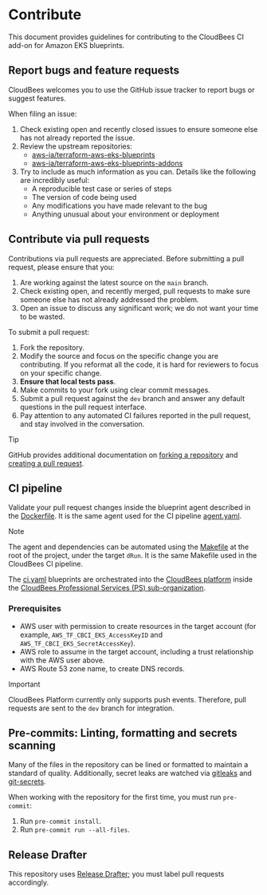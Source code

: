 # Contribute

This document provides guidelines for contributing to the CloudBees CI add-on for Amazon EKS blueprints.

## Report bugs and feature requests

CloudBees welcomes you to use the GitHub issue tracker to report bugs or suggest features.

When filing an issue:

1. Check existing open and recently closed issues to ensure someone else has not already reported the issue. 
2. Review the upstream repositories:
   - [aws-ia/terraform-aws-eks-blueprints](https://github.com/aws-ia/terraform-aws-eks-blueprints)
   - [aws-ia/terraform-aws-eks-blueprints-addons](https://github.com/aws-ia/terraform-aws-eks-blueprints-addons/tree/main)
3. Try to include as much information as you can. Details like the following are incredibly useful:
   - A reproducible test case or series of steps
   - The version of code being used
   - Any modifications you have made relevant to the bug
   - Anything unusual about your environment or deployment

## Contribute via pull requests

Contributions via pull requests are appreciated. Before submitting a pull request, please ensure that you:

1. Are working against the latest source on the `main` branch.
2. Check existing open, and recently merged, pull requests to make sure someone else has not already addressed the problem.
3. Open an issue to discuss any significant work; we do not want your time to be wasted.

To submit a pull request:

1. Fork the repository.
2. Modify the source and focus on the specific change you are contributing. If you reformat all the code, it is hard for reviewers to focus on your specific change.
3. **Ensure that local tests pass**.
4. Make commits to your fork using clear commit messages.
5. Submit a pull request against the `dev` branch and answer any default questions in the pull request interface.
6. Pay attention to any automated CI failures reported in the pull request, and stay involved in the conversation.

>[!TIP]
> GitHub provides additional documentation on [forking a repository](https://help.github.com/articles/fork-a-repo/) and
[creating a pull request](https://help.github.com/articles/creating-a-pull-request/).

## CI pipeline

Validate your pull request changes inside the blueprint agent described in the [Dockerfile](.docker). It is the same agent used for the CI pipeline [agent.yaml](.cloudbees/workflows/agent.yaml).

> [!NOTE]
> The agent and dependencies can be automated using the [Makefile](Makefile) at the root of the project, under the target `dRun`. It is the same Makefile used in the CloudBees CI pipeline.

The [ci.yaml](.cloudbees/workflows/ci.yaml) blueprints are orchestrated into the [CloudBees platform](https://www.cloudbees.com/products/saas-platform) inside the [CloudBees Professional Services (PS) sub-organization](https://cloudbees.io/orgs/cloudbees~professional-services/components/94c50dcf-125e-4767-b9c5-58d6d669a1f6/runs).

### Prerequisites

- AWS user with permission to create resources in the target account (for example, `AWS_TF_CBCI_EKS_AccessKeyID` and `AWS_TF_CBCI_EKS_SecretAccessKey`).
- AWS role to assume in the target account, including a trust relationship with the AWS user above.
- AWS Route 53 zone name, to create DNS records.

> [!IMPORTANT]
> CloudBees Platform currently only supports push events. Therefore, pull requests are sent to the `dev` branch for integration.

## Pre-commits: Linting, formatting and secrets scanning

Many of the files in the repository can be lined or formatted to maintain a standard of quality. Additionally, secret leaks are watched via [gitleaks](https://github.com/zricethezav/gitleaks#pre-commit) and [git-secrets](https://github.com/awslabs/git-secrets).

When working with the repository for the first time, you must run `pre-commit`:

1. Run `pre-commit install`.
2. Run `pre-commit run --all-files`.

## Release Drafter

This repository uses [Release Drafter](https://github.com/release-drafter/release-drafter); you must label pull requests accordingly.
